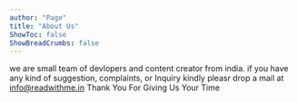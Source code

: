 ```yaml
---
author: "Page"
title: "About Us"
ShowToc: false
ShowBreadCrumbs: false
---
```


we are small team of devlopers and content creator from india.
if you have any kind of suggestion, complaints, or Inquiry kindly pleasr drop a mail at info@readwithme.in
Thank You For Giving Us Your Time
